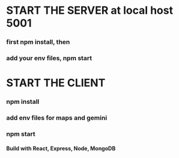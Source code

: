 # START THE SERVER at local host 5001

### first npm install, then
### add your env files, npm start


# START THE CLIENT

### npm install
### add env files for maps and gemini
### npm start



#### Build with React, Express, Node, MongoDB
